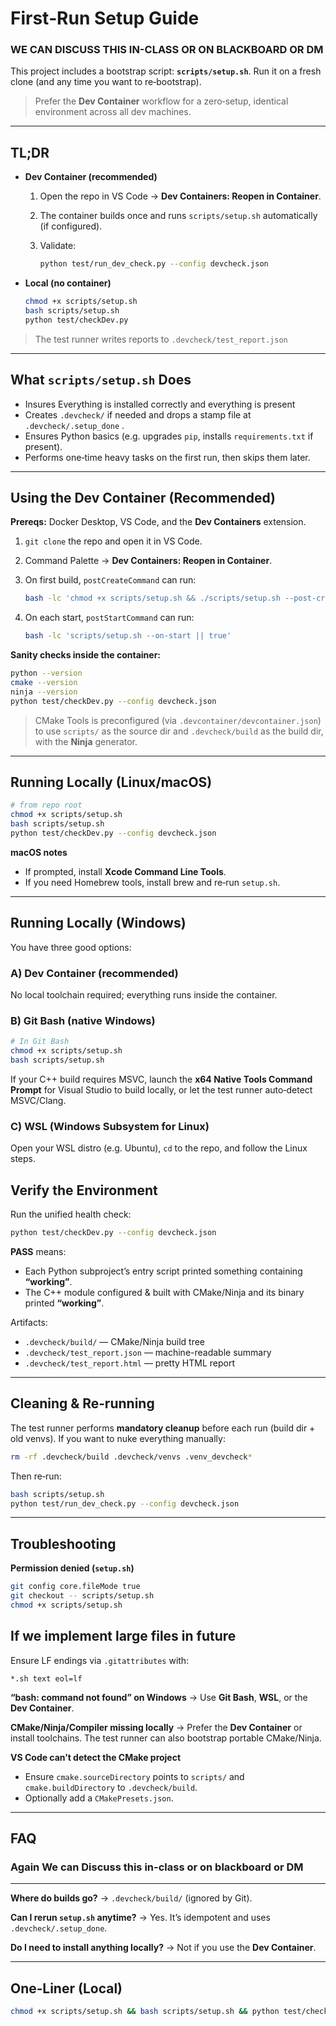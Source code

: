 # First‑Run Setup Guide

### WE CAN DISCUSS THIS IN-CLASS OR ON BLACKBOARD OR DM

This project includes a bootstrap script: **`scripts/setup.sh`**. Run it on a fresh clone (and any time you want to re‑bootstrap).
> Prefer the **Dev Container** workflow for a zero‑setup, identical environment across all dev machines.

---

## TL;DR

* **Dev Container (recommended)**

  1. Open the repo in VS Code → **Dev Containers: Reopen in Container**.
  2. The container builds once and runs `scripts/setup.sh` automatically (if configured).
  3. Validate:

     ```bash
     python test/run_dev_check.py --config devcheck.json
     ```

* **Local (no container)**

  ```bash
  chmod +x scripts/setup.sh
  bash scripts/setup.sh
  python test/checkDev.py 
  ```

> The test runner writes reports to `.devcheck/test_report.json`

---

## What `scripts/setup.sh` Does
* Insures Everything is installed correctly and everything is present 
* Creates `.devcheck/` if needed and drops a stamp file at `.devcheck/.setup_done` .
* Ensures Python basics (e.g. upgrades `pip`, installs `requirements.txt` if present).
* Performs one‑time heavy tasks on the first run, then skips them later.

---

## Using the Dev Container (Recommended)

**Prereqs:** Docker Desktop, VS Code, and the **Dev Containers** extension.

1. `git clone` the repo and open it in VS Code.
2. Command Palette → **Dev Containers: Reopen in Container**.
3. On first build, `postCreateCommand` can run:

   ```bash
   bash -lc 'chmod +x scripts/setup.sh && ./scripts/setup.sh --post-create'
   ```
4. On each start, `postStartCommand` can run:

   ```bash
   bash -lc 'scripts/setup.sh --on-start || true'
   ```

**Sanity checks inside the container:**

```bash
python --version
cmake --version
ninja --version
python test/checkDev.py --config devcheck.json
```

> CMake Tools is preconfigured (via `.devcontainer/devcontainer.json`) to use `scripts/` as the source dir and `.devcheck/build` as the build dir, with the **Ninja** generator.

---

## Running Locally (Linux/macOS)

```bash
# from repo root
chmod +x scripts/setup.sh
bash scripts/setup.sh
python test/checkDev.py --config devcheck.json
```

**macOS notes**

* If prompted, install **Xcode Command Line Tools**.
* If you need Homebrew tools, install brew and re‑run `setup.sh`.

---

## Running Locally (Windows)

You have three good options:

### A) Dev Container (recommended)

No local toolchain required; everything runs inside the container.

### B) Git Bash (native Windows)

```bash
# In Git Bash
chmod +x scripts/setup.sh
bash scripts/setup.sh
```

If your C++ build requires MSVC, launch the **x64 Native Tools Command Prompt** for Visual Studio to build locally, or let the test runner auto‑detect MSVC/Clang.

### C) WSL (Windows Subsystem for Linux)

Open your WSL distro (e.g. Ubuntu), `cd` to the repo, and follow the Linux steps.


## Verify the Environment

Run the unified health check:

```bash
python test/checkDev.py --config devcheck.json
```

**PASS** means:

* Each Python subproject’s entry script printed something containing **“working”**.
* The C++ module configured & built with CMake/Ninja and its binary printed **“working”**.

Artifacts:

* `.devcheck/build/` — CMake/Ninja build tree
* `.devcheck/test_report.json` — machine-readable summary
* `.devcheck/test_report.html` — pretty HTML report

---

## Cleaning & Re‑running

The test runner performs **mandatory cleanup** before each run (build dir + old venvs).
If you want to nuke everything manually:

```bash
rm -rf .devcheck/build .devcheck/venvs .venv_devcheck*
```

Then re‑run:

```bash
bash scripts/setup.sh
python test/run_dev_check.py --config devcheck.json
```

---

## Troubleshooting

**Permission denied (`setup.sh`)**

```bash
git config core.fileMode true
git checkout -- scripts/setup.sh
chmod +x scripts/setup.sh
```
## If we implement large files in future
Ensure LF endings via `.gitattributes` with:

```
*.sh text eol=lf
```

**“bash: command not found” on Windows**  → Use **Git Bash**, **WSL**, or the **Dev Container**.

**CMake/Ninja/Compiler missing locally**  → Prefer the **Dev Container** or install toolchains. The test runner can also bootstrap portable CMake/Ninja.

**VS Code can’t detect the CMake project**

* Ensure `cmake.sourceDirectory` points to `scripts/` and `cmake.buildDirectory` to `.devcheck/build`.
* Optionally add a `CMakePresets.json`.

---

## FAQ

### Again We can Discuss this in-class or on blackboard or DM 
---
**Where do builds go?**  → `.devcheck/build/` (ignored by Git).

**Can I rerun `setup.sh` anytime?**  → Yes. It’s idempotent and uses `.devcheck/.setup_done`.

**Do I need to install anything locally?**  → Not if you use the **Dev Container**.

---

## One‑Liner (Local)

```bash
chmod +x scripts/setup.sh && bash scripts/setup.sh && python test/checkDev.py --config devcheck.json
```
